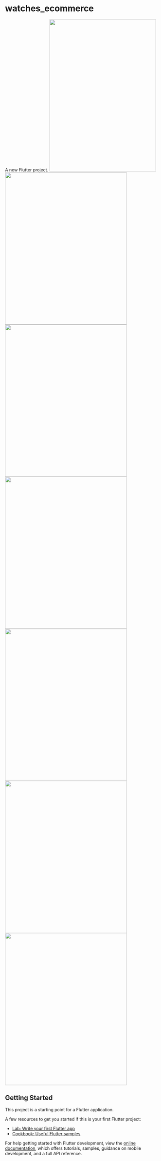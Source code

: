 # watches_ecommerce

A new Flutter project.
<img src="https://github.com/user-attachments/assets/6086c09e-e8f6-4c9b-bf26-6fa7cb3fe416" width="350" height="500">
<img src="https://github.com/user-attachments/assets/373e79d3-fc84-44f8-80d1-6eeba122b8f1" width="400" height="500">
<img src="https://github.com/user-attachments/assets/bbfc7de6-0c8d-43a4-a13e-c5168c91331f" width="400" height="500">
<img src="https://github.com/user-attachments/assets/74a5ba16-74af-4329-b95e-7e9e801f7304" width="400" height="500">
<img src="https://github.com/user-attachments/assets/2e536a06-fb1d-4944-9176-78fe9e3b25fc" width="400" height="500">
<img src="!https://github.com/user-attachments/assets/de1a4b24-7f80-4f07-957f-cd7bb3b4c8d4" width="400" height="500">
<img src="https://github.com/user-attachments/assets/0bfcf60e-ca84-49b8-9d58-9c69acaaa7c6" width="400" height="500">
## Getting Started

This project is a starting point for a Flutter application.

A few resources to get you started if this is your first Flutter project:

- [Lab: Write your first Flutter app](https://docs.flutter.dev/get-started/codelab)
- [Cookbook: Useful Flutter samples](https://docs.flutter.dev/cookbook)

For help getting started with Flutter development, view the
[online documentation](https://docs.flutter.dev/), which offers tutorials,
samples, guidance on mobile development, and a full API reference.

